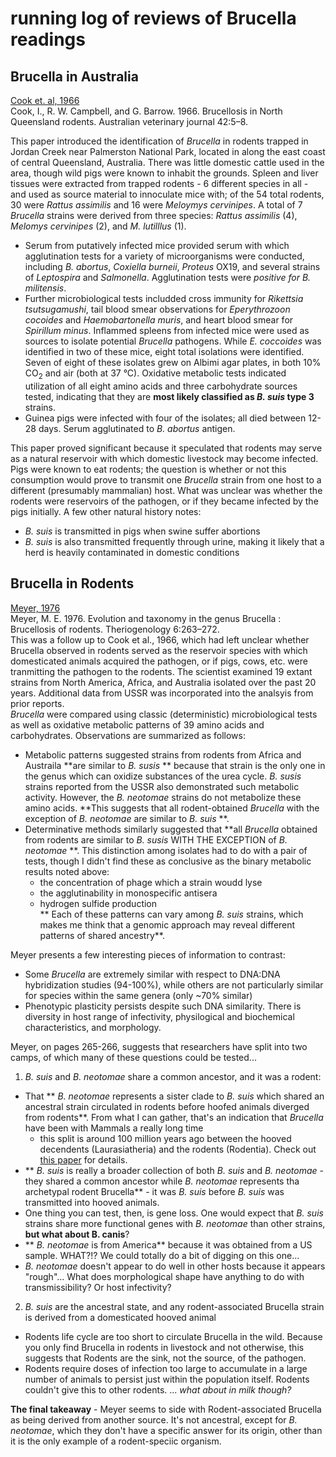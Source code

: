 # running log of reviews of Brucella readings

## Brucella in Australia
[Cook et. al, 1966](http://onlinelibrary.wiley.com/doi/10.1111/j.1751-0813.1966.tb04603.x/abstract)  
Cook, I., R. W. Campbell, and G. Barrow. 1966. Brucellosis in North Queensland rodents. Australian veterinary journal 42:5–8.  

This paper introduced the identification of *Brucella* in rodents trapped in Jordan Creek near Palmerston National Park, located in along the east coast of central Queensland, Australia. There was little domestic cattle used in the area, though wild pigs were known to inhabit the grounds. Spleen and liver tissues were extracted from trapped rodents - 6 different species in all - and used as source material to innoculate mice with; of the 54 total rodents, 30 were *Rattus assimilis* and 16 were *Meloymys cervinipes*. A total of 7 *Brucella* strains were derived from three species: *Rattus assimilis* (4), *Melomys cervinipes* (2), and *M. lutilllus* (1).  

- Serum from putatively infected mice provided serum with which agglutination tests for a variety of microorganisms were conducted, including *B. abortus*, *Coxiella burneii*, *Proteus* OX19, and several strains of *Leptospira* and *Salmonella*. Agglutination tests were *positive for *B. militensis**.  
- Further microbiological tests includded cross immunity for *Rikettsia tsutsugamushi*, tail blood smear observations for *Eperythrozoon cocoides* and *Haemobartonella muris*, and heart blood smear for *Spirillum minus*. Inflammed spleens from infected mice were used as sources to isolate potential *Brucella* pathogens. While *E. coccoides* was identified in two of these mice, eight total isolations were identified. Seven of eight of these isolates grew on Albimi agar plates, in both 10% CO<sub>2</sub> and air (both at 37 °C). Oxidative metabolic tests indicated utilization of all eight amino acids and three carbohydrate sources tested, indicating that they are **most likely classified as *B. suis* type 3** strains.  
- Guinea pigs were infected with four of the isolates; all died between 12-28 days. Serum agglutinated to *B. abortus* antigen.

This paper proved significant because it speculated that rodents may serve as a natural reservoir with which domestic livestock may become infected. Pigs were known to eat rodents; the question is whether or not this consumption would prove to transmit one *Brucella* strain from one host to a different (presumably mammalian) host. What was unclear was whether the rodents were reservoirs of the pathogen, or if they became infected by the pigs initially. A few other natural history notes: 
- *B. suis* is transmitted in pigs when swine suffer abortions
- *B. suis* is also transmitted frequently through urine, making it likely that a herd is heavily contaminated in domestic conditions

## Brucella in Rodents
[Meyer, 1976](http://www.sciencedirect.com/science/article/pii/0093691X76900194)  
Meyer, M. E. 1976. Evolution and taxonomy in the genus Brucella : Brucellosis of rodents. Theriogenology 6:263–272.  
This was a follow up to Cook et al., 1966, which had left unclear whether Brucella observed in rodents served as the reservoir species with which domesticated animals acquired the pathogen, or if pigs, cows, etc. were tranmitting the pathogen to the rodents. The scientist examined 19 extant strains from North America, Africa, and Australia isolated over the past 20 years. Additional data from USSR was incorporated into the analsyis from prior reports.  
*Brucella* were compared using classic (deterministic) microbiological tests as well as oxidative metabolic patterns of 39 amino acids and carbohydrates. Observations are summarized as follows:
- Metabolic patterns suggested strains from rodents from Africa and Austraila **are similar to *B. susis* ** because that strain is the only one in the genus which can oxidize substances of the urea cycle. *B. susis* strains reported from the USSR also demonstrated such metabolic activity. However, the *B. neotomae* strains do not metabolize these amino acids. **This suggests that all rodent-obtained *Brucella* with the exception of *B. neotomae* are similar to *B. suis* **.
- Determinative methods similarly suggested that **all *Brucella* obtained from rodents are similar to *B. susis* WITH THE EXCEPTION of *B. neotomae* **. This distinction among isolates had to do with a pair of tests, though I didn't find these as conclusive as the binary metabolic results noted above:
  - the concentration of phage which a strain woudd lyse
  - the agglutinability in monospecific antisera
  - hydrogen sulfide production  
** Each of these patterns can vary among *B. suis* strains, which makes me think that a genomic approach may reveal different patterns of shared ancestry**.  

Meyer presents a few interesting pieces of information to contrast:  
- Some *Brucella* are extremely similar with respect to DNA:DNA hybridization studies (94-100%), while others are not particularly similar for species within the same genera (only ~70% similar)
- Phenotypic plasticity persists despite such DNA similarity. There is diversity in host range of infectivity, physilogical and biochemical characteristics, and morphology.

Meyer, on pages 265-266, suggests that researchers have split into two camps, of which many of these questions could be tested...    
1) *B. suis* and *B. neotomae* share a common ancestor, and it was a rodent:  
- That ** *B. neotomae* represents a sister clade to *B. suis* which shared an ancestral strain circulated in rodents before hoofed animals diverged from rodents**. From what I can gather, that's an indication that *Brucella* have been with Mammals a really long time
  - this split is around 100 million years ago between the hooved decendents (Laurasiatheria) and the rodents (Rodentia). Check out [this paper](http://www.utheria.org/uploads/nature05634.pdf) for details. 
-  ** *B. suis* is really a broader collection of both *B. suis* and *B. neotomae* - they shared a common ancestor while *B. neotomae* represents tha archetypal rodent Brucella** - it was *B. suis* before *B. suis* was transmitted into hooved animals. 
  - One thing you can test, then, is gene loss. One would expect that *B. suis* strains share more functional genes with *B. neotomae* than other strains, **but what about B. canis**?
- ** *B. neotomae* is from America** because it was obtained from a US sample. WHAT?!? We could totally do a bit of digging on this one...
- *B. neotomae* doesn't appear to do well in other hosts because it appears "rough"... What does morphological shape have anything to do with transmissibility? Or host infectivity?  

2) *B. suis* are the ancestral state, and any rodent-associated Brucella strain is derived from a domesticated hooved animal
- Rodents life cycle are too short to circulate Brucella in the wild. Because you only find Brucella in rodents in livestock and not otherwise, this suggests that Rodents are the sink, not the source, of the pathogen.
- Rodents require doses of infection too large to accumulate in a large number of animals to persist just within the population itself. Rodents couldn't give this to other rodents. ... *what about in milk though?*  

**The final takeaway** - Meyer seems to side with Rodent-associated Brucella as being derived from another source. It's not ancestral, except for *B. neotomae*, which they don't have a specific answer for its origin, other than it is the only example of a rodent-speciic organism.  

